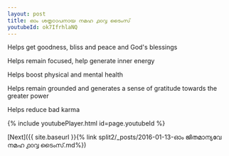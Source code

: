 ```yaml
---
layout: post
title: ഓം ശതൃഠാപനായ നമഹ ൧൦൮ ടൈംസ്
youtubeId: ok7IfrhlaNQ
---
```

 
 
Helps get goodness, bliss and peace and God's blessings
 
Helps remain focused, help generate inner energy 
 
Helps boost physical and mental health 
 
Helps remain grounded and generates a sense of gratitude towards the greater power 
 
Helps reduce bad karma
 
 
 
 


{% include youtubePlayer.html id=page.youtubeId %}
 
[Next]({{ site.baseurl }}{% link  split2/_posts/2016-01-13-ഓം ജിതമാന്യവേ നമഹ ൧൦൮ ടൈംസ്.md%})
 
